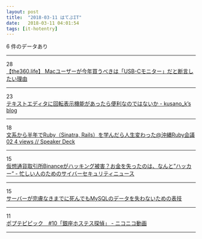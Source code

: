 ```yaml
---
layout: post
title:  "2018-03-11 はてぶIT"
date:   2018-03-11 04:01:54
tags: [it-hotentry]
---
```

6 件のデータあり

<hr><div class="row">
<div class="col-1"><span class="badge badge-pill badge-success h2">28</span></div>
<div class="col-11"><a href='http://the360.life/U1301.doit?id=3025' target='_blank'>【the360.life】 Macユーザーが今年買うべきは「USB-Cモニター」だと断言したい理由</a></div>
</div>
<hr>
<div class="row">
<div class="col-1"><span class="badge badge-pill badge-success h2">23</span></div>
<div class="col-11"><a href='http://kusano-k.hatenablog.com/entry/2018/03/10/172057' target='_blank'>テキストエディタに回転表示機能があったら便利なのではないか - kusano_k’s blog</a></div>
</div>
<hr>
<div class="row">
<div class="col-1"><span class="badge badge-pill badge-success h2">18</span></div>
<div class="col-11"><a href='https://speakerdeck.com/masayoshi2018/wen-xi-karaban-nian-deruby-sinatra-rails-woxue-ndararen-sheng-bian-watuta-at-chong-nawa-rubyhui-yi-02-4-views' target='_blank'>文系から半年でRuby（Sinatra, Rails）を学んだら人生変わった@沖縄Ruby会議02 4 views // Speaker Deck</a></div>
</div>
<hr>
<div class="row">
<div class="col-1"><span class="badge badge-pill badge-success h2">15</span></div>
<div class="col-11"><a href='http://nanashi0x.hatenablog.com/entry/2018/03/09/193000' target='_blank'>仮想通貨取引所Binanceがハッキング被害？お金を失ったのは、なんと”ハッカー” - 忙しい人のためのサイバーセキュリティニュース</a></div>
</div>
<hr>
<div class="row">
<div class="col-1"><span class="badge badge-pill badge-success h2">15</span></div>
<div class="col-11"><a href='https://www.slideshare.net/yoku0825/mysql-90218198' target='_blank'>サーバーが完膚なきまでに死んでもMySQLのデータを失わないための表技</a></div>
</div>
<hr>
<div class="row">
<div class="col-1"><span class="badge badge-pill badge-success h2">11</span></div>
<div class="col-11"><a href='http://www.nicovideo.jp/watch/1520475440' target='_blank'>ポプテピピック　#10「銀座ホステス探偵」 - ニコニコ動画</a></div>
</div>
<hr>
